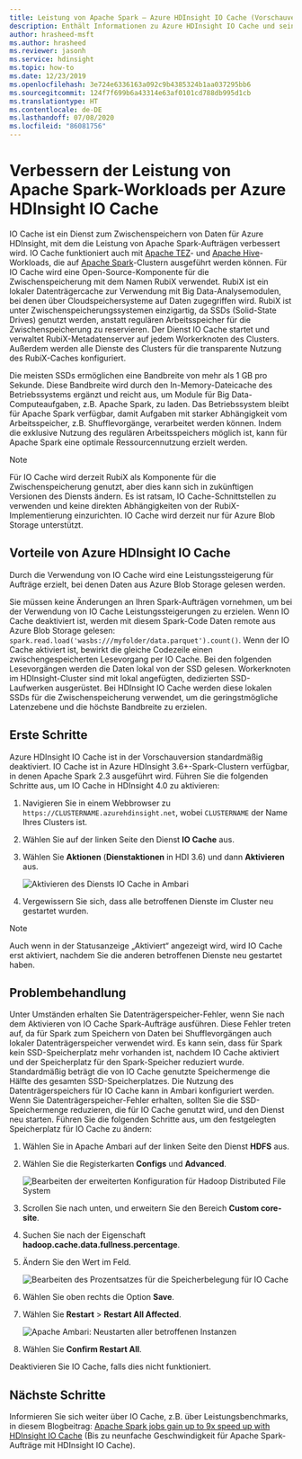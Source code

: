 ```yaml
---
title: Leistung von Apache Spark – Azure HDInsight IO Cache (Vorschauversion)
description: Enthält Informationen zu Azure HDInsight IO Cache und seiner Verwendung zum Verbessern der Apache Spark-Leistung.
author: hrasheed-msft
ms.author: hrasheed
ms.reviewer: jasonh
ms.service: hdinsight
ms.topic: how-to
ms.date: 12/23/2019
ms.openlocfilehash: 3e724e6336163a092c9b4385324b1aa037295bb6
ms.sourcegitcommit: 124f7f699b6a43314e63af0101cd788db995d1cb
ms.translationtype: HT
ms.contentlocale: de-DE
ms.lasthandoff: 07/08/2020
ms.locfileid: "86081756"
---
```

# <a name="improve-performance-of-apache-spark-workloads-using-azure-hdinsight-io-cache"></a>Verbessern der Leistung von Apache Spark-Workloads per Azure HDInsight IO Cache

IO Cache ist ein Dienst zum Zwischenspeichern von Daten für Azure HDInsight, mit dem die Leistung von Apache Spark-Aufträgen verbessert wird. IO Cache funktioniert auch mit [Apache TEZ](https://tez.apache.org/)- und [Apache Hive](https://hive.apache.org/)-Workloads, die auf [Apache Spark](https://spark.apache.org/)-Clustern ausgeführt werden können. Für IO Cache wird eine Open-Source-Komponente für die Zwischenspeicherung mit dem Namen RubiX verwendet. RubiX ist ein lokaler Datenträgercache zur Verwendung mit Big Data-Analysemodulen, bei denen über Cloudspeichersysteme auf Daten zugegriffen wird. RubiX ist unter Zwischenspeicherungssystemen einzigartig, da SSDs (Solid-State Drives) genutzt werden, anstatt regulären Arbeitsspeicher für die Zwischenspeicherung zu reservieren. Der Dienst IO Cache startet und verwaltet RubiX-Metadatenserver auf jedem Workerknoten des Clusters. Außerdem werden alle Dienste des Clusters für die transparente Nutzung des RubiX-Caches konfiguriert.

Die meisten SSDs ermöglichen eine Bandbreite von mehr als 1 GB pro Sekunde. Diese Bandbreite wird durch den In-Memory-Dateicache des Betriebssystems ergänzt und reicht aus, um Module für Big Data-Computeaufgaben, z.B. Apache Spark, zu laden. Das Betriebssystem bleibt für Apache Spark verfügbar, damit Aufgaben mit starker Abhängigkeit vom Arbeitsspeicher, z.B. Shufflevorgänge, verarbeitet werden können. Indem die exklusive Nutzung des regulären Arbeitsspeichers möglich ist, kann für Apache Spark eine optimale Ressourcennutzung erzielt werden.  

> [!Note]  
> Für IO Cache wird derzeit RubiX als Komponente für die Zwischenspeicherung genutzt, aber dies kann sich in zukünftigen Versionen des Diensts ändern. Es ist ratsam, IO Cache-Schnittstellen zu verwenden und keine direkten Abhängigkeiten von der RubiX-Implementierung einzurichten.
>IO Cache wird derzeit nur für Azure Blob Storage unterstützt.

## <a name="benefits-of-azure-hdinsight-io-cache"></a>Vorteile von Azure HDInsight IO Cache

Durch die Verwendung von IO Cache wird eine Leistungssteigerung für Aufträge erzielt, bei denen Daten aus Azure Blob Storage gelesen werden.

Sie müssen keine Änderungen an Ihren Spark-Aufträgen vornehmen, um bei der Verwendung von IO Cache Leistungssteigerungen zu erzielen. Wenn IO Cache deaktiviert ist, werden mit diesem Spark-Code Daten remote aus Azure Blob Storage gelesen: `spark.read.load('wasbs:///myfolder/data.parquet').count()`. Wenn der IO Cache aktiviert ist, bewirkt die gleiche Codezeile einen zwischengespeicherten Lesevorgang per IO Cache. Bei den folgenden Lesevorgängen werden die Daten lokal von der SSD gelesen. Workerknoten im HDInsight-Cluster sind mit lokal angefügten, dedizierten SSD-Laufwerken ausgerüstet. Bei HDInsight IO Cache werden diese lokalen SSDs für die Zwischenspeicherung verwendet, um die geringstmögliche Latenzebene und die höchste Bandbreite zu erzielen.

## <a name="getting-started"></a>Erste Schritte

Azure HDInsight IO Cache ist in der Vorschauversion standardmäßig deaktiviert. IO Cache ist in Azure HDInsight 3.6+-Spark-Clustern verfügbar, in denen Apache Spark 2.3 ausgeführt wird.  Führen Sie die folgenden Schritte aus, um IO Cache in HDInsight 4.0 zu aktivieren:

1. Navigieren Sie in einem Webbrowser zu `https://CLUSTERNAME.azurehdinsight.net`, wobei `CLUSTERNAME` der Name Ihres Clusters ist.

1. Wählen Sie auf der linken Seite den Dienst **IO Cache** aus.

1. Wählen Sie **Aktionen** (**Dienstaktionen** in HDI 3.6) und dann **Aktivieren** aus.

    ![Aktivieren des Diensts IO Cache in Ambari](./media/apache-spark-improve-performance-iocache/ambariui-enable-iocache.png "Aktivieren des Diensts IO Cache in Ambari")

1. Vergewissern Sie sich, dass alle betroffenen Dienste im Cluster neu gestartet wurden.

> [!NOTE]  
> Auch wenn in der Statusanzeige „Aktiviert“ angezeigt wird, wird IO Cache erst aktiviert, nachdem Sie die anderen betroffenen Dienste neu gestartet haben.

## <a name="troubleshooting"></a>Problembehandlung
  
Unter Umständen erhalten Sie Datenträgerspeicher-Fehler, wenn Sie nach dem Aktivieren von IO Cache Spark-Aufträge ausführen. Diese Fehler treten auf, da für Spark zum Speichern von Daten bei Shufflevorgängen auch lokaler Datenträgerspeicher verwendet wird. Es kann sein, dass für Spark kein SSD-Speicherplatz mehr vorhanden ist, nachdem IO Cache aktiviert und der Speicherplatz für den Spark-Speicher reduziert wurde. Standardmäßig beträgt die von IO Cache genutzte Speichermenge die Hälfte des gesamten SSD-Speicherplatzes. Die Nutzung des Datenträgerspeichers für IO Cache kann in Ambari konfiguriert werden. Wenn Sie Datenträgerspeicher-Fehler erhalten, sollten Sie die SSD-Speichermenge reduzieren, die für IO Cache genutzt wird, und den Dienst neu starten. Führen Sie die folgenden Schritte aus, um den festgelegten Speicherplatz für IO Cache zu ändern:

1. Wählen Sie in Apache Ambari auf der linken Seite den Dienst **HDFS** aus.

1. Wählen Sie die Registerkarten **Configs** und **Advanced**.

    ![Bearbeiten der erweiterten Konfiguration für Hadoop Distributed File System](./media/apache-spark-improve-performance-iocache/ambariui-hdfs-service-configs-advanced.png "Bearbeiten der erweiterten Konfiguration für Hadoop Distributed File System")

1. Scrollen Sie nach unten, und erweitern Sie den Bereich **Custom core-site**.

1. Suchen Sie nach der Eigenschaft **hadoop.cache.data.fullness.percentage**.

1. Ändern Sie den Wert im Feld.

    ![Bearbeiten des Prozentsatzes für die Speicherbelegung für IO Cache](./media/apache-spark-improve-performance-iocache/ambariui-cache-data-fullness-percentage-property.png "Bearbeiten des Prozentsatzes für die Speicherbelegung für IO Cache")

1. Wählen Sie oben rechts die Option **Save**.

1. Wählen Sie **Restart** > **Restart All Affected**.

    ![Apache Ambari: Neustarten aller betroffenen Instanzen](./media/apache-spark-improve-performance-iocache/ambariui-restart-all-affected.png "Neustarten aller betroffenen Instanzen")

1. Wählen Sie **Confirm Restart All**.

Deaktivieren Sie IO Cache, falls dies nicht funktioniert.

## <a name="next-steps"></a>Nächste Schritte

Informieren Sie sich weiter über IO Cache, z.B. über Leistungsbenchmarks, in diesem Blogbeitrag: [Apache Spark jobs gain up to 9x speed up with HDInsight IO Cache](https://azure.microsoft.com/blog/apache-spark-speedup-with-hdinsight-io-cache/) (Bis zu neunfache Geschwindigkeit für Apache Spark-Aufträge mit HDInsight IO Cache).
